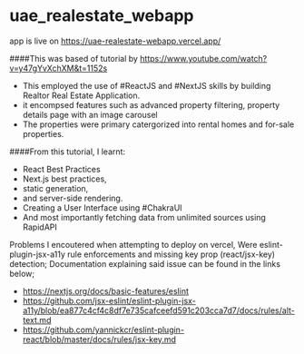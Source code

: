 # uae_realestate_webapp

app is live on https://uae-realestate-webapp.vercel.app/ 

####This was based of tutorial by https://www.youtube.com/watch?v=y47gYvXchXM&t=1152s
* This employed the use of #ReactJS and #NextJS skills by building Realtor  Real Estate Application. 
* it encompsed features such as advanced property filtering, property details page with an image carousel
* The properties were primary catergorized into  rental homes and for-sale properties.

####From this tutorial, I learnt:
- React Best Practices
- Next.js best practices, 
- static generation, 
- and server-side rendering.
- Creating a User Interface using #ChakraUI
- And most importantly fetching data from unlimited sources using RapidAPI

Problems I encoutered when attempting to deploy on vercel,
Were eslint-plugin-jsx-a11y rule enforcements and  missing key prop (react/jsx-key) detection;
Documentation explaining said issue can be found in the links below;
* https://nextjs.org/docs/basic-features/eslint
* https://github.com/jsx-eslint/eslint-plugin-jsx-a11y/blob/ea877c4cf4c8df7e735cafceefd591c203cca7d7/docs/rules/alt-text.md
* https://github.com/yannickcr/eslint-plugin-react/blob/master/docs/rules/jsx-key.md


 
